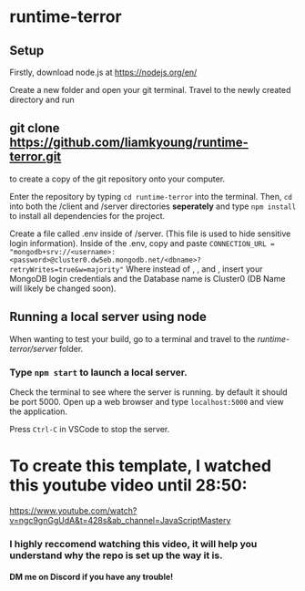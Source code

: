 # runtime-terror

## Setup
Firstly, download node.js at https://nodejs.org/en/

Create a new folder and open your git terminal. Travel to the newly created directory and run
## git clone https://github.com/liamkyoung/runtime-terror.git
to create a copy of the git repository onto your computer.

Enter the repository by typing `cd runtime-terror` into the terminal.
  Then, `cd` into both the /client and /server directories **seperately** and type `npm install` to install all dependencies for the project.
  
  Create a file called .env inside of /server. (This file is used to hide sensitive login information).
  Inside of the .env, copy and paste `CONNECTION_URL = "mongodb+srv://<username>:<password>@cluster0.dw5eb.mongodb.net/<dbname>?retryWrites=true&w=majority"`
    Where instead of <username>, <password>, and <dbname>, insert your MongoDB login credentials and the Database name is Cluster0 (DB Name will likely be changed soon).
  


## Running a local server using node

When wanting to test your build, go to a terminal and travel to the *runtime-terror/server* folder.

### Type `npm start` to launch a local server.
Check the terminal to see where the server is running. by default it should be port 5000.
Open up a web browser and type `localhost:5000` and view the application.

Press `Ctrl-C` in VSCode to stop the server.

# To create this template, I watched this youtube video until 28:50: 
https://www.youtube.com/watch?v=ngc9gnGgUdA&t=428s&ab_channel=JavaScriptMastery 
### I highly reccomend watching this video, it will help you understand why the repo is set up the way it is.
#### DM me on Discord if you have any trouble!
